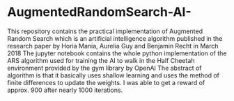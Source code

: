 # AugmentedRandomSearch-AI-
This repository contains the practical implementation of Augmented Random Search which is an artificial intelligence algorithm published in
the research paper by Horia Mania, Aurelia Guy and Benjamin Recht in March 2018
The jupyter notebook contains the whole python implementation of the ARS algorithm used for training the AI to walk in the Half Cheetah 
environment provided by the gym library by OpenAI
The abstract of algorithm is that it basically uses shallow learning and uses the method of finite differences to update the weights.
I was able to get a reward of approx. 900 after nearly 1000 iterations. 
